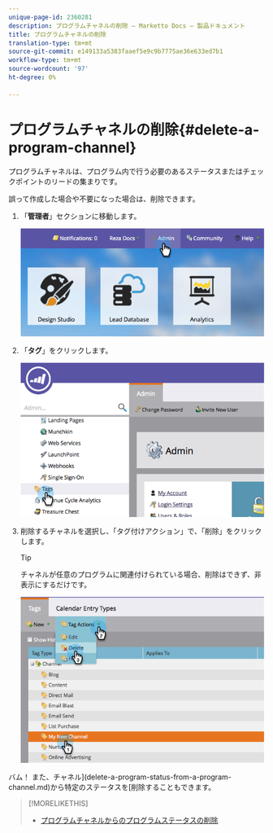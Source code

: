 ```yaml
---
unique-page-id: 2360281
description: プログラムチャネルの削除 — Marketto Docs — 製品ドキュメント
title: プログラムチャネルの削除
translation-type: tm+mt
source-git-commit: e149133a5383faaef5e9c9b7775ae36e633ed7b1
workflow-type: tm+mt
source-wordcount: '97'
ht-degree: 0%

---
```



# プログラムチャネルの削除{#delete-a-program-channel}

プログラムチャネルは、プログラム内で行う必要のあるステータスまたはチェックポイントのリードの集まりです。

誤って作成した場合や不要になった場合は、削除できます。

1. 「**管理者**」セクションに移動します。

   ![](assets/image2014-9-24-16-3a6-3a41.png)

1. 「**タグ**」をクリックします。

   ![](assets/image2014-9-24-16-3a7-3a33.png)

1. 削除するチャネルを選択し、「タグ付けアクション」で、「削除」をクリックします。

   >[!TIP]
   >
   >チャネルが任意のプログラムに関連付けられている場合、削除はできず、非表示にするだけです。

   ![](assets/image2014-9-24-16-3a10-3a59.png)

バム！ また、チャネル](delete-a-program-status-from-a-program-channel.md)から特定のステータスを[削除することもできます。

>[!MORELIKETHIS]
>
>* [プログラムチャネルからのプログラムステータスの削除](delete-a-program-status-from-a-program-channel.md)

>



